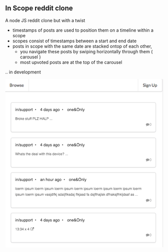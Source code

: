 ## In Scope reddit clone
A node JS reddit clone but with a twist
- timestamps of posts are used to position them on a timeline within a scope
- scopes consist of timestamps between a start and end date
- posts in scope with the same date are stacked ontop of each other,
  - you navigate these posts by swiping horizontally through them ( carousel )
  - most upvoted posts are at the top of the carousel

.. in development

![screen shot](https://github.com/gitmihalis/inScope-UI/blob/master/docs/progress.png)

